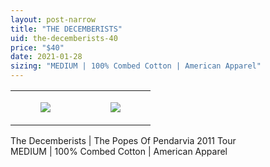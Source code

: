 ```yaml
---
layout: post-narrow
title: "THE DECEMBERISTS"
uid: the-decemberists-40
price: "$40"
date: 2021-01-28
sizing: "MEDIUM | 100% Combed Cotton | American Apparel"
---
```




<table style="width:100%;"><tr><td style="vertical-align:top;">
      <figure class="tmblr-full" data-orig-height="2048" data-orig-width="1365" data-orig-src="https://concertshirts.netlify.app/shirts/0317/0317-01.jpg"><img src="https://64.media.tumblr.com/7b0afb31a28ae5c3288ca0e5a577ed6b/4f3067dfa30ea566-53/s540x810/dca7895910a51cba1a5e9b3f2a366409c49a645e.jpg" data-orig-height="2048" data-orig-width="1365" data-orig-src="https://concertshirts.netlify.app/shirts/0317/0317-01.jpg"/></figure></td>
    <td style="vertical-align:top;">
      <figure class="tmblr-full" data-orig-height="2048" data-orig-width="1365" data-orig-src="https://concertshirts.netlify.app/shirts/0317/0317-02.jpg"><img src="https://64.media.tumblr.com/5a8bfed277cefaf456cd61205bc5ba88/4f3067dfa30ea566-2c/s540x810/4bd1060f454c177fc17a1aa0f0125f123fb344f4.jpg" data-orig-height="2048" data-orig-width="1365" data-orig-src="https://concertshirts.netlify.app/shirts/0317/0317-02.jpg"/></figure></td>
  </tr></table><p>
  The Decemberists | The Popes Of Pendarvia 2011 Tour<br/>MEDIUM | 100% Combed Cotton | American Apparel
</p>

